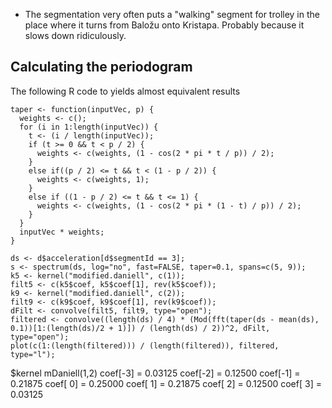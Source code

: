  * The segmentation very often puts a "walking" segment for trolley in the place where it turns 
   from Baložu onto Kristapa. Probably because it slows down ridiculously.

## Calculating the periodogram

The following R code to yields almost equivalent results

    taper <- function(inputVec, p) {
      weights <- c();
      for (i in 1:length(inputVec)) {
        t <- (i / length(inputVec));
        if (t >= 0 && t < p / 2) {
          weights <- c(weights, (1 - cos(2 * pi * t / p)) / 2);
        }
        else if((p / 2) <= t && t < (1 - p / 2)) {
          weights <- c(weights, 1);
        }
        else if ((1 - p / 2) <= t && t <= 1) {
          weights <- c(weights, (1 - cos(2 * pi * (1 - t) / p)) / 2);
        }
      }
      inputVec * weights;
    }

    ds <- d$acceleration[d$segmentId == 3]; 
    s <- spectrum(ds, log="no", fast=FALSE, taper=0.1, spans=c(5, 9));
    k5 <- kernel("modified.daniell", c(1));
    filt5 <- c(k5$coef, k5$coef[1], rev(k5$coef));
    k9 <- kernel("modified.daniell", c(2));
    filt9 <- c(k9$coef, k9$coef[1], rev(k9$coef));
    dFilt <- convolve(filt5, filt9, type="open");
    filtered <- convolve((length(ds) / 4) * (Mod(fft(taper(ds - mean(ds), 0.1))[1:(length(ds)/2 + 1)]) / (length(ds) / 2))^2, dFilt, type="open");
    plot(c(1:(length(filtered))) / (length(filtered)), filtered, type="l");



$kernel
mDaniell(1,2) 
coef[-3] = 0.03125
coef[-2] = 0.12500
coef[-1] = 0.21875
coef[ 0] = 0.25000
coef[ 1] = 0.21875
coef[ 2] = 0.12500
coef[ 3] = 0.03125
